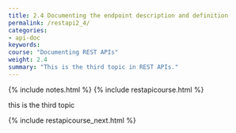 ```yaml
---
title: 2.4 Documenting the endpoint description and definition
permalink: /restapi2_4/
categories:
- api-doc
keywords: 
course: "Documenting REST APIs"
weight: 2.4
summary: "This is the third topic in REST APIs."
---
```

{% include notes.html %}
{% include restapicourse.html %}

this is the third topic

{% include restapicourse_next.html %}



